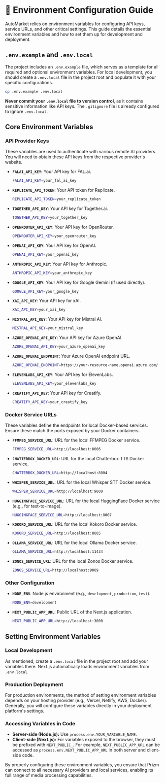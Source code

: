 # 🔧 Environment Configuration Guide

AutoMarket relies on environment variables for configuring API keys, service URLs, and other critical settings. This guide details the essential environment variables and how to set them up for development and deployment.

## `.env.example` and `.env.local`

The project includes an `.env.example` file, which serves as a template for all required and optional environment variables. For local development, you should create a `.env.local` file in the project root and populate it with your specific configurations.

```bash
cp .env.example .env.local
```

**Never commit your `.env.local` file to version control**, as it contains sensitive information like API keys. The `.gitignore` file is already configured to ignore `.env.local`.

## Core Environment Variables

### API Provider Keys

These variables are used to authenticate with various remote AI providers. You will need to obtain these API keys from the respective provider's website.

*   **`FALAI_API_KEY`**: Your API key for FAL.ai.
    ```bash
    FALAI_API_KEY=your_fal_ai_key
    ```
*   **`REPLICATE_API_TOKEN`**: Your API token for Replicate.
    ```bash
    REPLICATE_API_TOKEN=your_replicate_token
    ```
*   **`TOGETHER_API_KEY`**: Your API key for Together.ai.
    ```bash
    TOGETHER_API_KEY=your_together_key
    ```
*   **`OPENROUTER_API_KEY`**: Your API key for OpenRouter.
    ```bash
    OPENROUTER_API_KEY=your_openrouter_key
    ```
*   **`OPENAI_API_KEY`**: Your API key for OpenAI.
    ```bash
    OPENAI_API_KEY=your_openai_key
    ```
*   **`ANTHROPIC_API_KEY`**: Your API key for Anthropic.
    ```bash
    ANTHROPIC_API_KEY=your_anthropic_key
    ```
*   **`GOOGLE_API_KEY`**: Your API key for Google Gemini (if used directly).
    ```bash
    GOOGLE_API_KEY=your_google_key
    ```
*   **`XAI_API_KEY`**: Your API key for xAI.
    ```bash
    XAI_API_KEY=your_xai_key
    ```
*   **`MISTRAL_API_KEY`**: Your API key for Mistral AI.
    ```bash
    MISTRAL_API_KEY=your_mistral_key
    ```
*   **`AZURE_OPENAI_API_KEY`**: Your API key for Azure OpenAI.
    ```bash
    AZURE_OPENAI_API_KEY=your_azure_openai_key
    ```
*   **`AZURE_OPENAI_ENDPOINT`**: Your Azure OpenAI endpoint URL.
    ```bash
    AZURE_OPENAI_ENDPOINT=https://your-resource-name.openai.azure.com/
    ```
*   **`ELEVENLABS_API_KEY`**: Your API key for ElevenLabs.
    ```bash
    ELEVENLABS_API_KEY=your_elevenlabs_key
    ```
*   **`CREATIFY_API_KEY`**: Your API key for Creatify.
    ```bash
    CREATIFY_API_KEY=your_creatify_key
    ```

### Docker Service URLs

These variables define the endpoints for local Docker-based services. Ensure these match the ports exposed by your Docker containers.

*   **`FFMPEG_SERVICE_URL`**: URL for the local FFMPEG Docker service.
    ```bash
    FFMPEG_SERVICE_URL=http://localhost:8006
    ```
*   **`CHATTERBOX_DOCKER_URL`**: URL for the local Chatterbox TTS Docker service.
    ```bash
    CHATTERBOX_DOCKER_URL=http://localhost:8004
    ```
*   **`WHISPER_SERVICE_URL`**: URL for the local Whisper STT Docker service.
    ```bash
    WHISPER_SERVICE_URL=http://localhost:9000
    ```
*   **`HUGGINGFACE_SERVICE_URL`**: URL for the local HuggingFace Docker service (e.g., for text-to-image).
    ```bash
    HUGGINGFACE_SERVICE_URL=http://localhost:8007
    ```
*   **`KOKORO_SERVICE_URL`**: URL for the local Kokoro Docker service.
    ```bash
    KOKORO_SERVICE_URL=http://localhost:8005
    ```
*   **`OLLAMA_SERVICE_URL`**: URL for the local Ollama Docker service.
    ```bash
    OLLAMA_SERVICE_URL=http://localhost:11434
    ```
*   **`ZONOS_SERVICE_URL`**: URL for the local Zonos Docker service.
    ```bash
    ZONOS_SERVICE_URL=http://localhost:8009
    ```

### Other Configuration

*   **`NODE_ENV`**: Node.js environment (e.g., `development`, `production`, `test`).
    ```bash
    NODE_ENV=development
    ```
*   **`NEXT_PUBLIC_APP_URL`**: Public URL of the Next.js application.
    ```bash
    NEXT_PUBLIC_APP_URL=http://localhost:3000
    ```

## Setting Environment Variables

### Local Development

As mentioned, create a `.env.local` file in the project root and add your variables there. Next.js automatically loads environment variables from `.env.local`.

### Production Deployment

For production environments, the method of setting environment variables depends on your hosting provider (e.g., Vercel, Netlify, AWS, Docker). Generally, you will configure these variables directly in your deployment platform's settings.

### Accessing Variables in Code

*   **Server-side (Node.js):** Use `process.env.YOUR_VARIABLE_NAME`.
*   **Client-side (Next.js):** For variables exposed to the browser, they must be prefixed with `NEXT_PUBLIC_`. For example, `NEXT_PUBLIC_APP_URL` can be accessed as `process.env.NEXT_PUBLIC_APP_URL` in both server and client-side code.

By properly configuring these environment variables, you ensure that Prizm can connect to all necessary AI providers and local services, enabling its full range of media processing capabilities.